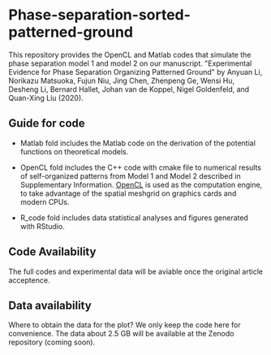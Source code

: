 # Phase-separation-sorted-patterned-ground
This repository provides the OpenCL and Matlab codes that simulate the phase separation model 1 and model 2 on our manuscript. "Experimental Evidence for Phase Separation Organizing Patterned Ground" by Anyuan Li, Norikazu Matsuoka, Fujun Niu, Jing Chen, Zhenpeng Ge, Wensi Hu, Desheng Li, Bernard Hallet, Johan van de Koppel, Nigel Goldenfeld, and Quan-Xing Liu (2020).

## Guide for code 
* Matlab fold includes the Matlab code on the derivation of the potential functions on theoretical models.

* OpenCL fold includes the C++ code with cmake file to numerical results of self-organized patterns from Model 1 and Model 2 described in Supplementary Information. [OpenCL](http://en.wikipedia.org/wiki/OpenCL) is used as the computation engine, to take advantage of the spatial meshgrid on graphics cards and modern CPUs.

* R_code fold includes data statistical analyses and figures generated with RStudio.
## Code Availability 
The full codes and experimental data will be aviable once the original article acceptence. 

## Data availability
Where to obtain the data for the plot? We only keep the code here for convenience. The data about 2.5 GB will be available at the Zenodo repository (coming soon).
